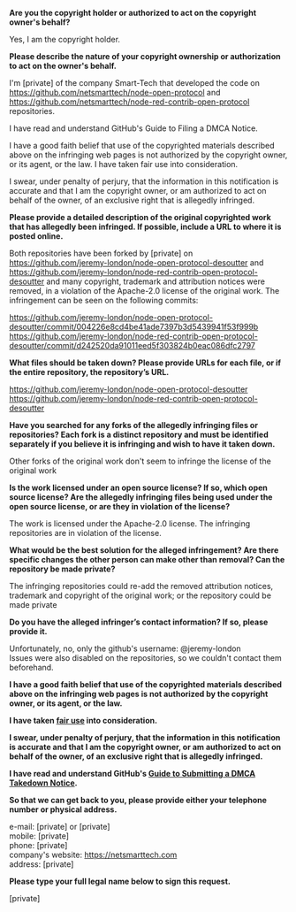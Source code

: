 **Are you the copyright holder or authorized to act on the copyright owner's behalf?**

Yes, I am the copyright holder.

**Please describe the nature of your copyright ownership or authorization to act on the owner's behalf.**

I'm [private] of the company Smart-Tech that developed the code on https://github.com/netsmarttech/node-open-protocol and https://github.com/netsmarttech/node-red-contrib-open-protocol repositories.

I have read and understand GitHub's Guide to Filing a DMCA Notice.

I have a good faith belief that use of the copyrighted materials described above on the infringing web pages is not authorized by the copyright owner, or its agent, or the law. I have taken fair use into consideration.

I swear, under penalty of perjury, that the information in this notification is accurate and that I am the copyright owner, or am authorized to act on behalf of the owner, of an exclusive right that is allegedly infringed.

**Please provide a detailed description of the original copyrighted work that has allegedly been infringed. If possible, include a URL to where it is posted online.**

Both repositories have been forked by [private] on https://github.com/jeremy-london/node-open-protocol-desoutter and https://github.com/jeremy-london/node-red-contrib-open-protocol-desoutter and many copyright, trademark and attribution notices were removed, in a violation of the Apache-2.0 license of the original work. The infringement can be seen on the following commits:

https://github.com/jeremy-london/node-open-protocol-desoutter/commit/004226e8cd4be41ade7397b3d5439941f53f999b  
https://github.com/jeremy-london/node-red-contrib-open-protocol-desoutter/commit/d242520da91011eed5f303824b0eac086dfc2797

**What files should be taken down? Please provide URLs for each file, or if the entire repository, the repository’s URL.**

https://github.com/jeremy-london/node-open-protocol-desoutter  
https://github.com/jeremy-london/node-red-contrib-open-protocol-desoutter

**Have you searched for any forks of the allegedly infringing files or repositories? Each fork is a distinct repository and must be identified separately if you believe it is infringing and wish to have it taken down.**

Other forks of the original work don't seem to infringe the license of the original work

**Is the work licensed under an open source license? If so, which open source license? Are the allegedly infringing files being used under the open source license, or are they in violation of the license?**

The work is licensed under the Apache-2.0 license. The infringing repositories are in violation of the license.

**What would be the best solution for the alleged infringement? Are there specific changes the other person can make other than removal? Can the repository be made private?**

The infringing repositories could re-add the removed attribution notices, trademark and copyright of the original work; or the repository could be made private

**Do you have the alleged infringer’s contact information? If so, please provide it.**

Unfortunately, no, only the github's username: @jeremy-london  
Issues were also disabled on the repositories, so we couldn't contact them beforehand.

**I have a good faith belief that use of the copyrighted materials described above on the infringing web pages is not authorized by the copyright owner, or its agent, or the law.**

**I have taken <a href="https://www.lumendatabase.org/topics/22">fair use</a> into consideration.**

**I swear, under penalty of perjury, that the information in this notification is accurate and that I am the copyright owner, or am authorized to act on behalf of the owner, of an exclusive right that is allegedly infringed.**

**I have read and understand GitHub's <a href="https://help.github.com/articles/guide-to-submitting-a-dmca-takedown-notice/">Guide to Submitting a DMCA Takedown Notice</a>.**

**So that we can get back to you, please provide either your telephone number or physical address.**

e-mail: [private] or [private]  
mobile: [private]  
phone: [private]  
company's website: https://netsmarttech.com  
address: [private]

**Please type your full legal name below to sign this request.**

[private]
